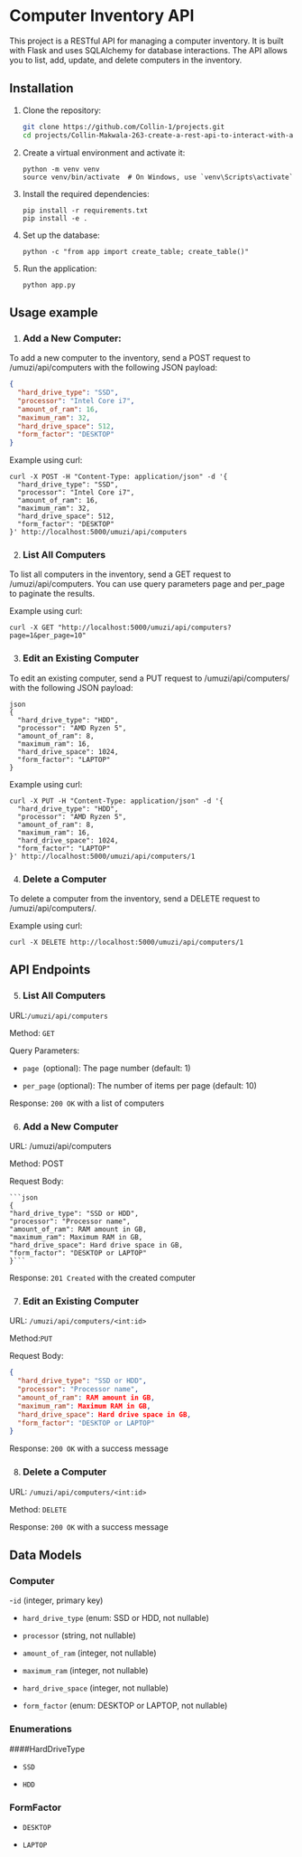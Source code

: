 # Computer Inventory API

This project is a RESTful API for managing a computer inventory. It is built with Flask and uses SQLAlchemy for database interactions. The API allows you to list, add, update, and delete computers in the inventory.

## Installation

1. Clone the repository:

   ```sh
   git clone https://github.com/Collin-1/projects.git
   cd projects/Collin-Makwala-263-create-a-rest-api-to-interact-with-actual-database-python/

   ```
2. Create a virtual environment and activate it:
    ```
    python -m venv venv
    source venv/bin/activate  # On Windows, use `venv\Scripts\activate`
    ```

3. Install the required dependencies:

    ```
    pip install -r requirements.txt
    pip install -e .
    ```
4. Set up the database:
    ```
    python -c "from app import create_table; create_table()"
    ```
5. Run the application:
    ```
    python app.py
    ```

## Usage example

1. ### Add a New Computer:
To add a new computer to the inventory, send a POST request to /umuzi/api/computers with the following JSON payload:

```json
{
  "hard_drive_type": "SSD",
  "processor": "Intel Core i7",
  "amount_of_ram": 16,
  "maximum_ram": 32,
  "hard_drive_space": 512,
  "form_factor": "DESKTOP"
}
```
Example using curl:

```
curl -X POST -H "Content-Type: application/json" -d '{
  "hard_drive_type": "SSD",
  "processor": "Intel Core i7",
  "amount_of_ram": 16,
  "maximum_ram": 32,
  "hard_drive_space": 512,
  "form_factor": "DESKTOP"
}' http://localhost:5000/umuzi/api/computers
```
2. ### List All Computers
To list all computers in the inventory, send a GET request to /umuzi/api/computers. You can use query parameters page and per_page to paginate the results.

Example using curl:

```
curl -X GET "http://localhost:5000/umuzi/api/computers?page=1&per_page=10"
```
3. ### Edit an Existing Computer
To edit an existing computer, send a PUT request to /umuzi/api/computers/<id> with the following JSON payload:
```
json
{
  "hard_drive_type": "HDD",
  "processor": "AMD Ryzen 5",
  "amount_of_ram": 8,
  "maximum_ram": 16,
  "hard_drive_space": 1024,
  "form_factor": "LAPTOP"
}
```
Example using curl:

```
curl -X PUT -H "Content-Type: application/json" -d '{
  "hard_drive_type": "HDD",
  "processor": "AMD Ryzen 5",
  "amount_of_ram": 8,
  "maximum_ram": 16,
  "hard_drive_space": 1024,
  "form_factor": "LAPTOP"
}' http://localhost:5000/umuzi/api/computers/1
```
4. ### Delete a Computer
To delete a computer from the inventory, send a DELETE request to /umuzi/api/computers/<id>.

Example using curl:

```
curl -X DELETE http://localhost:5000/umuzi/api/computers/1
````
## API Endpoints
5. ### List All Computers
URL:`/umuzi/api/computers`

Method: `GET`

Query Parameters:

- `page `(optional): The page number (default: 1)

- `per_page` (optional): The number of items per page (default: 10)

Response: `200 OK` with a list of computers

6. ### Add a New Computer
URL: /umuzi/api/computers

Method: POST

Request Body:

    ```json
    {
    "hard_drive_type": "SSD or HDD",
    "processor": "Processor name",
    "amount_of_ram": RAM amount in GB,
    "maximum_ram": Maximum RAM in GB,
    "hard_drive_space": Hard drive space in GB,
    "form_factor": "DESKTOP or LAPTOP"
    }```
Response: `201 Created` with the created computer

7. ### Edit an Existing Computer
URL: `/umuzi/api/computers/<int:id>`

Method:`PUT`

Request Body:

```json
{
  "hard_drive_type": "SSD or HDD",
  "processor": "Processor name",
  "amount_of_ram": RAM amount in GB,
  "maximum_ram": Maximum RAM in GB,
  "hard_drive_space": Hard drive space in GB,
  "form_factor": "DESKTOP or LAPTOP"
}
```
Response: `200 OK` with a success message

8. ### Delete a Computer
URL: `/umuzi/api/computers/<int:id>`

Method: `DELETE`

Response: `200 OK` with a success message

## Data Models

### Computer

-`id` (integer, primary key)

- `hard_drive_type` (enum: SSD or HDD, not nullable)

- `processor` (string, not nullable)

- `amount_of_ram` (integer, not nullable)

- `maximum_ram` (integer, not nullable)

- `hard_drive_space` (integer, not nullable)

- `form_factor` (enum: DESKTOP or LAPTOP, not nullable)

### Enumerations
####HardDriveType
- `SSD`

- `HDD`

### FormFactor
- `DESKTOP`

- `LAPTOP`
